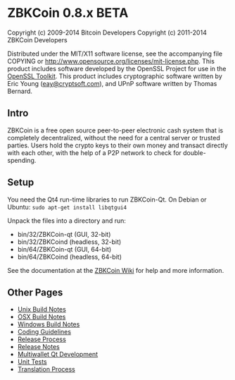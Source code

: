 ZBKCoin 0.8.x BETA
====================

Copyright (c) 2009-2014 Bitcoin Developers
Copyright (c) 2011-2014 ZBKCoin Developers

Distributed under the MIT/X11 software license, see the accompanying
file COPYING or http://www.opensource.org/licenses/mit-license.php.
This product includes software developed by the OpenSSL Project for use in the [OpenSSL Toolkit](http://www.openssl.org/). This product includes
cryptographic software written by Eric Young ([eay@cryptsoft.com](mailto:eay@cryptsoft.com)), and UPnP software written by Thomas Bernard.


Intro
---------------------
ZBKCoin is a free open source peer-to-peer electronic cash system that is
completely decentralized, without the need for a central server or trusted
parties.  Users hold the crypto keys to their own money and transact directly
with each other, with the help of a P2P network to check for double-spending.


Setup
---------------------
You need the Qt4 run-time libraries to run ZBKCoin-Qt. On Debian or Ubuntu:
	`sudo apt-get install libqtgui4`

Unpack the files into a directory and run:

- bin/32/ZBKCoin-qt (GUI, 32-bit)
- bin/32/ZBKCoind (headless, 32-bit)
- bin/64/ZBKCoin-qt (GUI, 64-bit)
- bin/64/ZBKCoind (headless, 64-bit)

See the documentation at the [ZBKCoin Wiki](http://ZBKCoin.info)
for help and more information.


Other Pages
---------------------
- [Unix Build Notes](build-unix.md)
- [OSX Build Notes](build-osx.md)
- [Windows Build Notes](build-msw.md)
- [Coding Guidelines](coding.md)
- [Release Process](release-process.md)
- [Release Notes](release-notes.md)
- [Multiwallet Qt Development](multiwallet-qt.md)
- [Unit Tests](unit-tests.md)
- [Translation Process](translation_process.md)
